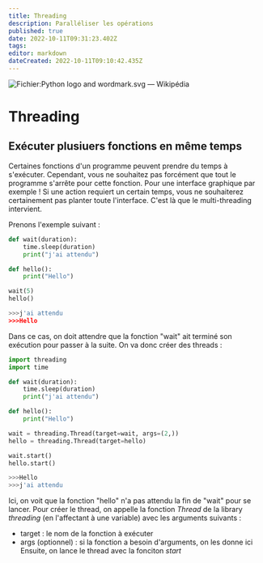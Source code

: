 ```yaml
---
title: Threading
description: Paralléliser les opérations
published: true
date: 2022-10-11T09:31:23.402Z
tags: 
editor: markdown
dateCreated: 2022-10-11T09:10:42.435Z
---
```


![Fichier:Python logo and wordmark.svg — Wikipédia](https://upload.wikimedia.org/wikipedia/commons/thumb/f/f8/Python_logo_and_wordmark.svg/1200px-Python_logo_and_wordmark.svg.png)

# Threading
## Exécuter plusiuers fonctions en même temps
Certaines fonctions d'un programme peuvent prendre du temps à s'exécuter. Cependant, vous ne souhaitez pas forcément que tout le programme s'arrête pour cette fonction. Pour une interface graphique par exemple ! Si une action requiert un certain temps, vous ne souhaiterez certainement pas planter toute l'interface. C'est là que le multi-threading intervient.

Prenons l'exemple suivant :
```python
def wait(duration):
    time.sleep(duration)
    print("j'ai attendu")

def hello():
    print("Hello")

wait(5)
hello()

>>>j'ai attendu
>>>Hello
```
Dans ce cas, on doit attendre que la fonction "wait" ait terminé son exécution pour passer à la suite. On va donc créer des threads :
```python
import threading
import time

def wait(duration):
    time.sleep(duration)
    print("j'ai attendu")

def hello():
    print("Hello")

wait = threading.Thread(target=wait, args=(2,))
hello = threading.Thread(target=hello)

wait.start()
hello.start()

>>>Hello
>>>j'ai attendu
```
Ici, on voit que la fonction "hello" n'a pas attendu la fin de "wait" pour se lancer.
Pour créer le thread, on appelle la fonction *Thread* de la library *threading* (en l'affectant à une variable) avec les arguments suivants :
- target : le nom de la fonction à exécuter
- args (optionnel) : si la fonction a besoin d'arguments, on les donne ici
Ensuite, on lance le thread avec la fonciton *start*
